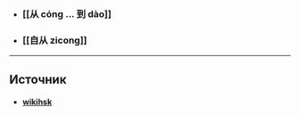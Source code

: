 - ### [[从 cóng ... 到 dào]]
- ### [[自从 zicong]]

---

## Источник
- #### [wikihsk](https://wikihsk.ru/publ/spravochnik/grammaticheskie_funkcii/vyrazhaem_proshloe_vremja/26-1-0-525)